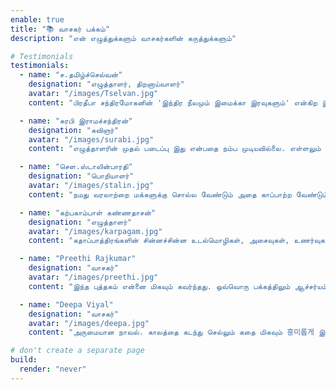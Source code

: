```yaml
---
enable: true
title: "📚 வாசகர் பக்கம்"
description: "என் எழுத்துக்களும் வாசகர்களின் கருத்துக்களும்"

# Testimonials
testimonials:
  - name: "ச.தமிழ்ச்செல்வன்"
    designation: "எழுத்தாளர், திறனாய்வாளர்"
    avatar: "/images/Tselvan.jpg"
    content: "பிரதீபா சந்திரமோகனின் 'இந்திர நீலமும் இமைக்கா இரவுகளும்' என்கிற இந்நாவல் முற்றிலும் வித்தியாசமான ஒரு புதிய முயற்சி. வாசிக்கத் துவங்கினால் கீழே வைக்க முடியாமல் சரசரவென நகர்கிறது கதை."

  - name: "சுரபி இராமச்சந்திரன்"
    designation: "கவிஞர்"
    avatar: "/images/surabi.jpg"
    content: "எழுத்தாளரின் முதல் படைப்பு இது என்பதை நம்ப முடியவில்லை. எள்ளலும் துள்ளலும் கவித்துவமும் இழைந்தோடும் அழகிய மொழி நடையால் அலுப்பு சலிப்பில்லாத ஒரு ஆனந்தமான வாசிப்பு அனுபவத்தைப் பெற முடிகிறது."

  - name: "செள.ஸ்டாலின்பாரதி"
    designation: "பொறியாளர்"
    avatar: "/images/stalin.jpg"
    content: "நமது வரலாற்றை மக்களுக்கு சொல்ல வேண்டும் அதை காப்பாற்ற வேண்டும் என்ற எண்ணம் எழுத்தாளருக்கு இருப்பது தெரிகிறது. இளம் வயது எழுத்தாளரான இவர் வருங்காலத்தில் நிச்சயம் சிறப்பான படைப்புகளை தருவார்."

  - name: "கற்பகாம்பாள் கண்ணதாசன்"
    designation: "எழுத்தாளர்"
    avatar: "/images/karpagam.jpg"
    content: "கதாப்பாத்திரங்களின் சின்னச்சின்ன உடல்மொழிகள், அசைவுகள், உணர்வுகளை எழுத்தில் கொண்டுவந்திருக்கிறார் ஆசிரியர். அதுதான் கதையை உயிரோட்டமுள்ளதாக மாற்றியிருக்கிறது."

  - name: "Preethi Rajkumar"
    designation: "வாசகர்"
    avatar: "/images/preethi.jpg"
    content: "இந்த புத்தகம் என்னை மிகவும் கவர்ந்தது. ஒவ்வொரு பக்கத்திலும் ஆச்சர்யம் காத்திருந்தது. மிகச் சிறந்த கதை சொல்லல்."

  - name: "Deepa Viyal"
    designation: "வாசகர்"
    avatar: "/images/deepa.jpg"
    content: "அருமையான நாவல். காலத்தை கடந்து செல்லும் கதை மிகவும் 흥미롭게 இருந்தது. அனைவரும் படிக்க வேண்டிய புத்தகம்."

# don't create a separate page
build:
  render: "never"
---
```

